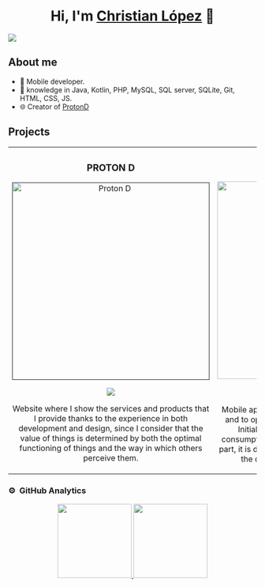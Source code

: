 <div align="center">
<h1 align="center">Hi, I'm <a href="https://protond.com.co/desarrollador-movil-web/">Christian López</a> 👋</h1>
</div>
<img src="https://protond.com.co/CV/banner_github.jpg">

## About me

- 📲 Mobile developer.
- 🧠 knowledge in Java, Kotlin, PHP, MySQL, SQL server, SQLite, Git, HTML, CSS, JS.
- 🌐 Creator of [ProtonD](https://protond.com.co)

## Projects
<table>
<tr>
<td width="50%">
<h3 align="center">PROTON D</h3>
<div align="center">
<a href=""https://github.com/chlopezf" target="_blank"><img src="https://protond.com.co/wp-content/uploads/2022/07/protond_logo_fondo_reducido.png" width="400" height="400" alt="Proton D"></a>
<p>
<a href="https://protond.com.co" target="_blank">
<img src="https://img.shields.io/badge/WebSite-3472A6?style=for-the-badge">
</a>
</p>
<p>Website where I show the services and products that I provide thanks to the experience in both development and design, since I consider that the value of things is determined by both the optimal functioning of things and the way in which others perceive them.</p>
</div>
                                                                                      
</td>
<td width="50%">
<h3 align="center">SIMAGIN</h3>
<div align="center">                                       
<a href="https://simagin.protond.com.co/" target="_blank"><img src="https://protond.com.co/wp-content/uploads/2022/07/principal-1.png" width="400" height="400" alt="SIMAGIN"></a>
<br>
<p>
<a href="https://simagin.protond.com.co/" target="_blank">
<img src="https://img.shields.io/badge/CODE-FFD100?style=for-the-badge&logo=github&logoColor=black">
</a>
<a href="https://simagin.protond.com.co/" target="_blank">
<img src="https://img.shields.io/badge/WEBSITE-FFD100?style=for-the-badge">
</a>
</p>
</p>Mobile app developed to systematize maintenance and to optimally manage companies' inventories. Initially developed in Java, using XML, API consumption through volley. As for the webservice part, it is developed in PHP. I'm working on updating the code to kotlin with jetpack compose.
</p>
</div>                                                             
</table>                                                                                 
</div>

### ⚙️ &nbsp;GitHub Analytics

<p align="center">
<a href="https://github.com/chlopezf">
  <img height="150em" src="https://github-readme-stats-eight-theta.vercel.app/api?username=chlopezf&show_icons=true&theme=algolia&include_all_commits=true&count_private=true"/>
  <img height="150em" src="https://github-readme-stats-eight-theta.vercel.app/api/top-langs/?username=chlopezf&layout=compact&langs_count=8&theme=algolia"/>
</a>
</p>
